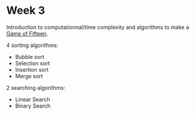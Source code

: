 # Week 3

Introduction to computationnal/time complexity and algorithms to make a [Game of Fifteen](https://en.wikipedia.org/wiki/15_puzzle).

4 sorting algorithms: <br>
  - Bubble sort
  - Selection sort
  - Insertion sort
  - Merge sort

2 searching algorithms:<br>
  - Linear Search
  - Binary Search
